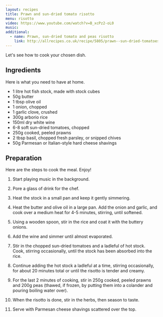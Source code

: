 ```yaml
---
layout: recipes
title: Prawn and sun-dried tomato risotto
menu: risotto
video: https://www.youtube.com/watch?v=B_xcPz2-oL0
music: 
additional:
  - name: Prawn, sun-dried tomato and peas risotto
    link: http://allrecipes.co.uk/recipe/5805/prawn--sun-dried-tomatoes-and-pea-risotto.aspx
---
```


Let's see how to cook your chosen dish.

## Ingredients

Here is what you need to have at home.

* 1 litre hot fish stock, made with stock cubes
* 50g butter
* 1 tbsp olive oil
* 1 onion, chopped
* 1 garlic clove, crushed
* 300g arborio rice
* 150ml dry white wine
* 6-8 soft sun-dried tomatoes, chopped
* 250g cooked, peeled prawns
* 2 tbsp basil, chopped fresh parsley, or snipped chives
* 50g Parmesan or Italian-style hard cheese shavings

## Preparation

Here are the steps to cook the meal. Enjoy!

1. Start playing music in the background.
2. Pore a glass of drink for the chef.

1. Heat the stock in a small pan and keep it gently simmering. 
2. Heat the butter and olive oil in a large pan. Add the onion and garlic, and cook over a medium heat for 4-5 minutes, stirring, until softened.
3. Using a wooden spoon, stir in the rice and coat it with the buttery onions. 
4. Add the wine and simmer until almost evaporated.
5. Stir in the chopped sun-dried tomatoes and a ladleful of hot stock. Cook, stirring occasionally, until the stock has been absorbed into the rice.
6. Continue adding the hot stock a ladleful at a time, stirring occasionally, for about 20 minutes total or until the risotto is tender and creamy. 
7. For the last 2 minutes of cooking, stir in 250g cooked, peeled prawns and 200g peas (thawed, if frozen, by putting them into a colander and pouring boiling water over). 
8. When the risotto is done, stir in the herbs, then season to taste. 
9. Serve with Parmesan cheese shavings scattered over the top.